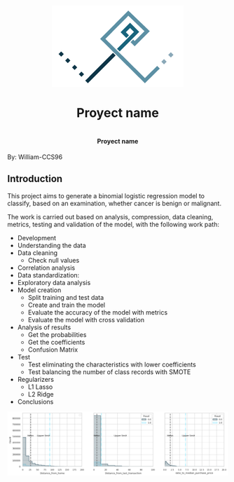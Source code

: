 <p align="center">
  <img src="/images/Logo-personal_Fondo_blanco.png" alt="Logo_personal">
</p>

<div align="center">
  <h1 align="center">Proyect name<h1>
  <h4 align="center">Proyect name</h4>
</div>

By: William-CCS96

## Introduction
This project aims to generate a binomial logistic regression model to classify, based on an examination, whether cancer is benign or malignant.

The work is carried out based on analysis, compression, data cleaning, metrics, testing and validation of the model, with the following work path:

- Development
- Understanding the data
- Data cleaning
  - Check null values
- Correlation analysis
- Data standardization:
- Exploratory data analysis
- Model creation
  - Split training and test data
  - Create and train the model
  - Evaluate the accuracy of the model with metrics
  - Evaluate the model with cross validation
- Analysis of results
  - Get the probabilities
  - Get the coefficients
  - Confusion Matrix
- Test
  - Test eliminating the characteristics with lower coefficients
  - Test balancing the number of class records with SMOTE
- Regularizers
  - L1 Lasso
  - L2 Ridge
- Conclusions

<p>
  <img src="/images/output.png" alt="Grafico readme">
</p>

